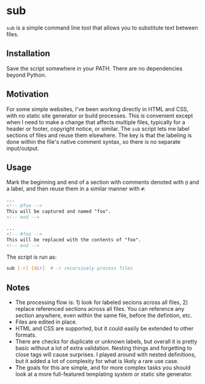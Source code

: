 # sub

`sub` is a simple command line tool that allows you to substitute text between files.

## Installation

Save the script somewhere in your PATH. There are no dependencies beyond Python.

## Motivation

For some simple websites, I've been working directly in HTML and CSS, with no static site generator or build processes. This is convenient except when I need to make a change that affects multiple files, typically for a header or footer, copyright notice, or similar. The `sub` script lets me label sections of files and reuse them elsewhere. The key is that the labeling is done within the file's native comment syntax, so there is no separate input/output.

## Usage

Mark the beginning and end of a section with comments denoted with `@` and a label, and then reuse them in a similar manner with `#`:

```html
...
<!-- @foo -->
This will be captured and named "foo".
<!-- end -->

...
<!-- #foo -->
This will be replaced with the contents of "foo".
<!-- end -->
```

The script is run as:

```sh
sub [-r] [dir]  # -r recursively process files
```

## Notes

- The processing flow is: 1) look for labeled secions across all files, 2) replace referenced sections across all files. You can reference any section anywhere, even within the same file, before the defintion, etc.
- Files are edited in place.
- HTML and CSS are supported, but it could easily be extended to other formats.
- There are checks for duplicate or unknown labels, but overall it is pretty basic without a lot of extra validation. Nesting things and forgetting to close tags will cause surprises. I played around with nested definitions, but it added a lot of complexity for what is likely a rare use case.
- The goals for this are simple, and for more complex tasks you should look at a more full-featured templating system or static site generator.
